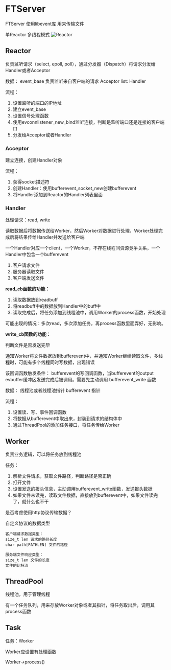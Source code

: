# FTServer
FTServer 使用libevent库
用来传输文件

单Reactor 多线程模式
![Reactor](https://img-blog.csdnimg.cn/20200514143929138.png?x-oss-process=image/watermark,type_ZmFuZ3poZW5naGVpdGk,shadow_10,text_aHR0cHM6Ly9ibG9nLmNzZG4ubmV0L1dvb19ob21l,size_16,color_FFFFFF,t_70)

## Reactor
负责监听请求（select, epoll, poll），通过分发器（Dispatch）将请求分发给Handler或者Acceptor

数据：
event_base 负责监听来自客户端的请求
Acceptor
list: Handler

流程：
1. 设置监听的端口的IP地址
2. 建立event_base
3. 设置信号处理函数
2. 使用evconnlistener_new_bind监听连接，判断是监听端口还是连接的客户端口
3. 分发给Acceptor或者Handler

### Acceptor
建立连接，创建Handler对象

流程：
1. 获得socket描述符
2. 创建Handler：使用bufferevent_socket_new创建bufferevent
3. 将Handler添加到Reactor的Handler列表里面

### Handler
处理请求：read, write

读取数据后将数据传送给Worker，然后Worker对数据进行处理，Worker处理完成后将结果传给Handler并发送给客户端

一个Handler对应一个client，一个Worker，不存在线程间资源竞争关系，一个Handler中包含一个bufferevent
1. 客户请求文件
2. 服务器读取文件
3. 客户端发送文件


**read_cb函数的功能：**

1. 读取数据放到readbuff
2. 将readbuff中的数据放到Handler中的buff中
3. 读取完成后，将任务添加到线程池中，调用Worker的process函数，开始处理

可能出现的情况：多次read，多次添加任务，再process函数里面弄好，无影响。

**write_cb函数的功能：**

判断文件是否发送完毕

通知Worker将文件数据放到bufferevent中，并通知Worker继续读取文件，多线程时，可能有多个线程同时写数据，出现错误

该回调函数触发条件：
bufferevent的写回调函数，当bufferevent的output evbuffer缓冲区发送完成后被调用。需要先主动调用 bufferevent_write 函数

数据：
线程池或者线程池指针
bufferevent 指针

流程：
1. 设置读、写、事件回调函数
2. 将数据从bufferevent中取出来，封装到请求的结构体中
3. 通过ThreadPool的添加任务接口，将任务传给Worker

## Worker
负责业务逻辑，可以将任务放到线程池

任务：
1. 解析文件请求，获取文件路径，判断路径是否正确
2. 打开文件
3. 设置发送的报头信息，主动调用bufferevent_write函数，发送报头数据
4. 如果文件未读完，读取文件数据，直接放到bufferevent中，如果文件读完了，就什么也不干

是否考虑使用http协议传输数据？

自定义协议的数据类型

```
客户端请求数据类型：
size_t len 请求的路径长度
char path[PATHLEN] 文件的路径

服务端文件响应类型：
size_t len 文件的长度
文件的比特流
```

## ThreadPool
线程池，用于管理线程

有一个任务队列，用来存放Worker对象或者其指针，将任务取出后，调用其process函数

## Task
任务：Worker

Worker应设置有处理函数

Worker->process()